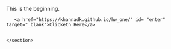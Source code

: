 <!DOCTYPE html>
<html lang="en">
<head>
    <meta charset="UTF-8">
    <meta name="viewport" content="width=device-width, initial-scale=1.0">
    <title>All for Me!</title>
    <link rel="stylesheet" type="text/css" href="git.io.css">

</head>
<body>
    <section id="button">
      <p>This is the beginning.</p>
     
       <a href="https://khannadk.github.io/hw_one/" id= "enter" target="_blank">Clicketh Here</a> 
      

    </section>

        

</body>
</html>
